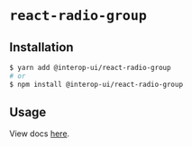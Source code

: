 # `react-radio-group`

## Installation

```sh
$ yarn add @interop-ui/react-radio-group
# or
$ npm install @interop-ui/react-radio-group
```

## Usage

View docs [here](https://radix-ui.com/primitives/docs/components/radio-group).
